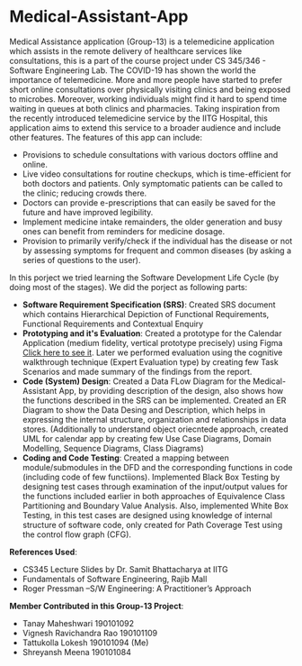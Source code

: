 # Medical-Assistant-App 
Medical Assistance application (Group-13) is a telemedicine application which assists in the remote delivery of healthcare services like consultations, this is a part of the course project under CS 345/346 - Software Engineering Lab.
The COVID-19 has shown the world the importance of telemedicine. More and more people 
have started to prefer short online consultations over physically visiting clinics and being 
exposed to microbes. Moreover, working individuals might find it hard to spend time waiting 
in queues at both clinics and pharmacies. Taking inspiration from the recently introduced 
telemedicine service by the IITG Hospital, this application aims to extend this service to a 
broader audience and include other features.
The features of this app can include: 
- Provisions to schedule consultations with various doctors offline and online. 
- Live video consultations for routine checkups, which is time-efficient for both doctors and patients. Only symptomatic patients can be called to the clinic; reducing crowds there. 
- Doctors can provide e-prescriptions that can easily be saved for the future and have improved legibility. 
- Implement medicine intake remainders, the older generation and busy ones can benefit 
from reminders for medicine dosage. 
- Provision to primarily verify/check if the individual has the disease or not by assessing 
symptoms for frequent and common diseases (by asking a series of questions to the user).  

In this porject we tried learning the Software Development Life Cycle (by doing most of the stages). We did the porject as following parts:
  - **Software Requirement Specification (SRS)**: Created SRS document which contains Hierarchical Depiction of Functional Requirements, Functional Requirements and Contextual Enquiry
  - **Prototyping and it's Evaluation**: Created a prototype for the Calendar Application (medium fidelity, vertical prototype precisely) using Figma [Click here to see it](https://www.figma.com/file/f04YRmu6rqiqVM4IySTpZY/SWE-Assignment?node-id=0%3A1). Later we performed evaluation using the cognitive walkthrough technique (Expert Evaluation type) by creating few Task Scenarios and made summary of the findings from the report.
  - **Code (System) Design**: Created a Data FLow Diagram for the Medical-Assistant App, by providing description of the design, also shows how the functions described in the SRS can be implemented. Created an ER Diagram to show the Data Desing and Description, which helps in expressing the internal structure, organization and relationships in data stores. (Additionally to understand object oriecntede approach, created UML for calendar app by creating few Use Case Diagrams, Domain Modelling, Sequence Diagrams, Class Diagrams)
  - **Coding and Code Testing**: Created a mapping between module/submodules in the DFD and the corresponding functions in code (including code of few functiions). Implemented Black Box Testing by designing test cases through examination of the input/output values for the functions included earlier in both approaches of Equivalence Class Partitioning and Boundary Value Analysis. Also, implemented White Box Testing, in this test cases are designed using knowledge of internal structure of software code, only created for Path Coverage Test using the control flow graph (CFG).


**References Used**:
- CS345 Lecture Slides by Dr. Samit Bhattacharya at IITG
- Fundamentals of Software Engineering, Rajib Mall
- Roger Pressman –S/W Engineering: A Practitioner’s Approach








**Member Contributed in this Group-13 Project**:
- Tanay Maheshwari 190101092
- Vignesh Ravichandra Rao 190101109
- Tattukolla Lokesh 190101094 (Me)
- Shreyansh Meena 190101084



